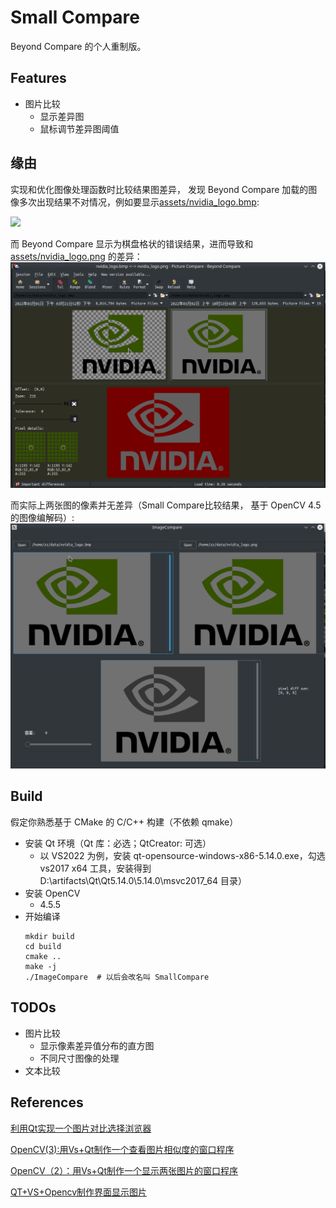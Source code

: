 # Small Compare

Beyond Compare 的个人重制版。

## Features
- 图片比较
  - 显示差异图
  - 鼠标调节差异图阈值

## 缘由
实现和优化图像处理函数时比较结果图差异， 发现 Beyond Compare 加载的图像多次出现结果不对情况，例如要显示[assets/nvidia_logo.bmp](assets/nvidia_logo.bmp):

![](assets/nvidia_logo.bmp)

而 Beyond Compare 显示为棋盘格状的错误结果，进而导致和 [assets/nvidia_logo.png](assets/nvidia_logo.png) 的差异：
![](assets/beyond_compare_show_image.png)

而实际上两张图的像素并无差异（Small Compare比较结果， 基于 OpenCV 4.5 的图像编解码）:
![](assets/small_compare_show_image.png)

## Build
假定你熟悉基于 CMake 的 C/C++ 构建（不依赖 qmake）

- 安装 Qt 环境（Qt 库：必选；QtCreator: 可选）
  - 以 VS2022 为例，安装 qt-opensource-windows-x86-5.14.0.exe，勾选 vs2017 x64 工具，安装得到 D:\artifacts\Qt\Qt5.14.0\5.14.0\msvc2017_64 目录）
- 安装 OpenCV
    - 4.5.5
- 开始编译
    ```
    mkdir build
    cd build
    cmake ..
    make -j
    ./ImageCompare  # 以后会改名叫 SmallCompare
    ```

## TODOs
- 图片比较
  - 显示像素差异值分布的直方图
  - 不同尺寸图像的处理
- 文本比较


## References

[利用Qt实现一个图片对比选择浏览器](https://blog.csdn.net/a15005784320/article/details/108151406)

[OpenCV(3):用Vs+Qt制作一个查看图片相似度的窗口程序](https://blog.csdn.net/bingkuoluo/article/details/89389035)

[OpenCV（2）：用Vs+Qt制作一个显示两张图片的窗口程序](https://blog.csdn.net/bingkuoluo/article/details/89318372)

[QT+VS+Opencv制作界面显示图片](https://blog.csdn.net/guanzhen3657/article/details/81812566)

